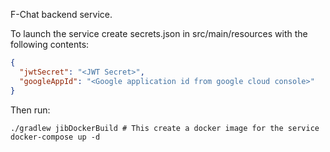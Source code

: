 F-Chat backend service.

To launch the service create secrets.json in src/main/resources with the following contents:
```json
{
  "jwtSecret": "<JWT Secret>",
  "googleAppId": "<Google application id from google cloud console>"
}
```
Then run:
```shell
./gradlew jibDockerBuild # This create a docker image for the service
docker-compose up -d
```